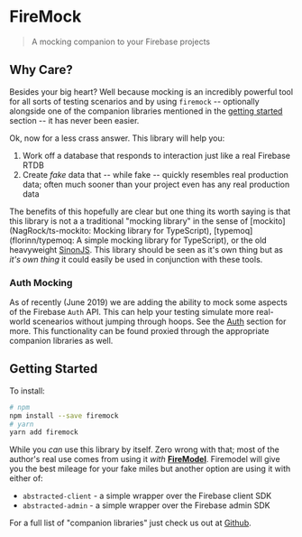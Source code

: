 # FireMock

> A mocking companion to your Firebase projects

## Why Care?

Besides your big heart? Well because mocking is an incredibly powerful tool for all sorts of testing scenarios and by using `firemock` -- optionally alongside one of the companion libraries mentioned in the [getting started](#getting-started) section -- it has never been easier.

Ok, now for a less crass answer. This library will help you:

1. Work off a database that responds to interaction just like a real Firebase RTDB
2. Create _fake_ data that -- while fake -- quickly resembles real production data; often much sooner than your project even has any real production data

The benefits of this hopefully are clear but one thing its worth saying is that this library is not a a traditional "mocking library" in the sense of [mockito](NagRock/ts-mockito: Mocking library for TypeScript), [typemoq](florinn/typemoq: A simple mocking library for TypeScript), or the old heavyweight [SinonJS](https://sinonjs.org/). This library should be seen as it's own thing but as _it's own thing_ it could easily be used in conjunction with these tools.

### Auth Mocking

As of recently (June 2019) we are adding the ability to mock some aspects of the Firebase `Auth` API. This can help your testing simulate more real-world scenearios without jumping through hoops. See the [Auth](/auth/) section for more. This functionality can be found proxied through the appropriate companion libraries as well.

## Getting Started

To install:

```sh
# npm
npm install --save firemock
# yarn
yarn add firemock
```

While you _can_ use this library by itself. Zero wrong with that; most of the author's real use comes from using it _with_ [**FireModel**](https://firemodel.info). Firemodel will give you the best mileage for your fake miles but another option are using it with either of:

- `abstracted-client` - a simple wrapper over the Firebase client SDK
- `abstracted-admin` - a simple wrapper over the Firebase admin SDK

For a full list of "companion libraries" just check us out at [Github](https://github.com/forest-fire).
